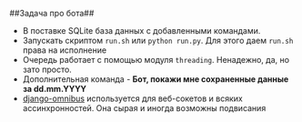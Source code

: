##Задача про бота##

* В поставке SQLite база данных с добавленными командами.
* Запускать скриптом `run.sh` или `python run.py`. Для этого даем `run.sh` права на исполнение
* Очередь работает с помощью модуля `threading`. Ненадежно, да, но зато просто.
* Дополнительная команда - **Бот, покажи мне сохраненные данные за dd.mm.YYYY**
* [django-omnibus](https://github.com/moccu/django-omnibus) используется для веб-сокетов и всяких ассинхронностей. Она сырая и иногда возможны подвисания